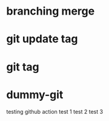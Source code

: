 # branching merge
# git update tag
# git tag
# dummy-git
testing github action
test 1
test 2
test 3
